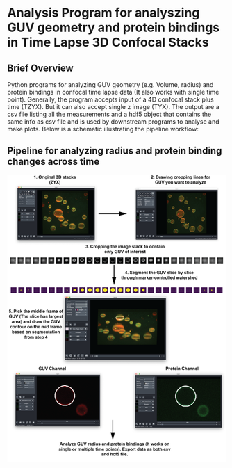 # Analysis Program for analyszing GUV geometry and protein bindings in Time Lapse 3D Confocal Stacks

## Brief Overview

Python programs for analyzing GUV geometry (e.g. Volume, radius) and protein bindings in confocal time lapse data (It also works with single time point). Generally, the program accepts input of a 4D confocal stack plus time (TZYX). But it can also accept single z image (TYX). The output are a csv file listing all the measurements and a hdf5 object that contains the same info as csv file and is used by downstream programs to analyse and make plots. Below is a schematic illustrating the pipeline workflow:  

## Pipeline for analyzing radius and protein binding changes across time
![](Pipeline%20Images/GUV%20Analysis%20Pick%20Middle%20Frame%20Workflow.png)
